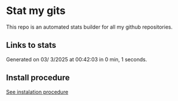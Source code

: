 # Stat my gits

This repo is an automated stats builder for all my github repositories.

## Links to stats


Generated on 03/ 3/2025 at 00:42:03 in 0 min, 1 seconds.

## Install procedure

[See instalation procedure](./src/install.md)
